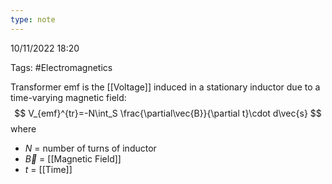 ```yaml
---
type: note
---
```

10/11/2022 18:20

Tags: #Electromagnetics 

Transformer emf is the [[Voltage]] induced in a stationary inductor due to a time-varying magnetic field:
$$
V_{emf}^{tr}=-N\int_S \frac{\partial\vec{B}}{\partial t}\cdot d\vec{s}
$$
where
- $N$ = number of turns of inductor
- $\vec{B}$ = [[Magnetic Field]]
- $t$ = [[Time]]